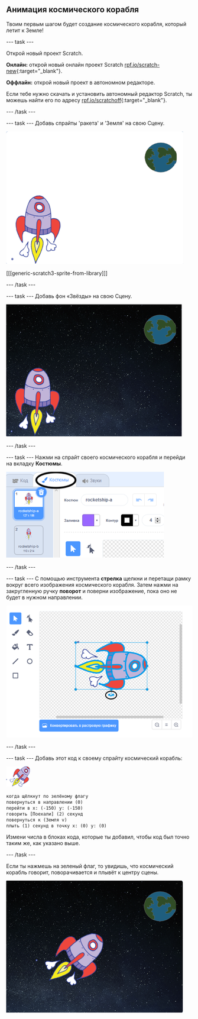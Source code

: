 ## Анимация космического корабля

Твоим первым шагом будет создание космического корабля, который летит к Земле!

--- task ---

Открой новый проект Scratch.

**Онлайн:** открой новый онлайн проект Scratch [rpf.io/scratch-new](http://rpf.io/scratchon){:target="_blank"}.

**Оффлайн:** открой новый проект в автономном редакторе.

Если тебе нужно скачать и установить автономный редактор Scratch, ты можешь найти его по адресу [rpf.io/scratchoff](http://rpf.io/scratchoff){:target="_blank"}.

--- /task ---

--- task --- Добавь спрайты 'ракета' и 'Земля' на свою Сцену.

![Спрайты Космический корабль и Земля](images/space-sprites.png)

[[[generic-scratch3-sprite-from-library]]]

--- /task ---

--- task --- Добавь фон «Звёзды» на свою Сцену.

![Космический фон](images/space-backdrop.png)

--- /task ---

--- task --- Нажми на спрайт своего космического корабля и перейди на вкладку **Костюмы**.

![Спрайт костюм](images/space-costume.png)

--- /task ---

--- task --- С помощью инструмента **стрелка** щелкни и перетащи рамку вокруг всего изображения космического корабля. Затем нажми на закругленную ручку **поворот** и поверни изображение, пока оно не будет в нужном направлении.

![Вращение костюма](images/space-rotate.png)

--- /task ---

--- task --- Добавь этот код к своему спрайту космический корабль:

![Спрайт Космический корабль](images/sprite-spaceship.png)

```blocks3
когда щёлкнут по зелёному флагу
повернуться в направлении (0)
перейти в x: (-150) y: (-150)
говорить [Поехали] (2) секунд
повернуться к (Земля v)
плыть (1) секунд в точку x: (0) y: (0)
```

Измени числа в блоках кода, которые ты добавил, чтобы код был точно таким же, как указано выше.

--- /task ---

Если ты нажмешь на зеленый флаг, то увидишь, что космический корабль говорит, поворачивается и плывёт к центру сцены.

![Тестирование анимации космического корабля](images/space-animate-stage.png)